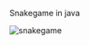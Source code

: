 Snakegame in java


![snakegame](https://github.com/user-attachments/assets/dfc64669-e054-44dc-ba0a-c49cf82ac429)
